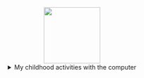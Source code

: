 <div align=center>
  <img width=128px src=https://github.com/user-attachments/assets/1be6205e-7f3a-4653-9611-3f2c8239a7bd />


</div>
<div align=center>
  <details markdown="1">
    <summary>My childhood activities with the computer</summary>
    
|history|description|
|---|---|
|1999.01.06|Born|
|2005|Started using the computer|
|2007|Create a game with a tool called RPGXP and someone else's ruby open source code|
|2008|Made several cartoons with Photoshop|
|2009|Made several Use maps for Starcraft|
|2009|High-quality custom Yu-Gi-Oh cards made with Photoshop|
|2010|Ran an online game called Maple Story as a private server using mysql and wz engine|
|2010|Created several shooting games, anime series with Adobe Flash|
|2012|Created a mod for Minecraft in Java and run a large RPG and Farm server(maybe my server is first farm server in the Minecraft)|
|2014|Learning more programming languages with friends to make Unity games|
|2017|Majored in computer engineering(or science)|
|2021|Awarded for creating android, ios apps and game apps|
    
  </details>
</div>
